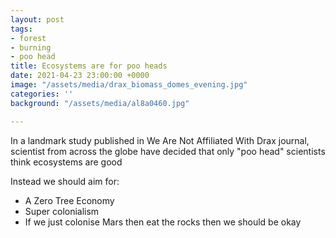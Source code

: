 ```yaml
---
layout: post
tags:
- forest
- burning
- poo head
title: Ecosystems are for poo heads
date: 2021-04-23 23:00:00 +0000
image: "/assets/media/drax_biomass_domes_evening.jpg"
categories: ''
background: "/assets/media/al8a0460.jpg"

---
```

In a landmark study published in We Are Not Affiliated With Drax journal, scientist from across the globe have decided that only "poo head" scientists think ecosystems are good 

Instead we should aim for:

* A Zero Tree Economy 
* Super colonialism
* If we just colonise Mars then eat the rocks then we should be okay